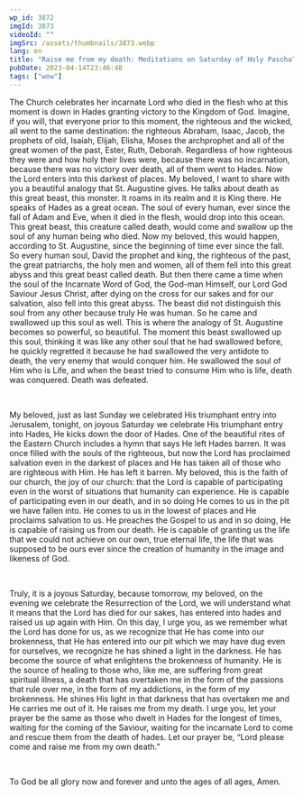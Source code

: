 ```yaml
---
wp_id: 3872
imgId: 3873
videoId: ""
imgSrc: /assets/thumbnails/3873.webp
lang: en
title: "Raise me from my death: Meditations on Saturday of Holy Pascha"
pubDate: 2023-04-14T23:46:48
tags: ["wow"]
---
```


<p>The Church celebrates her incarnate Lord who died in the flesh who at this moment is down in Hades granting victory to the Kingdom of God. Imagine, if you will, that everyone prior to this moment, the righteous and the wicked, all went to the same destination: the righteous Abraham, Isaac, Jacob, the prophets of old, Isaiah, Elijah, Elisha, Moses the archprophet and all of the great women of the past, Ester, Ruth, Deborah. Regardless of how righteous they were and how holy their lives were, because there was no incarnation, because there was no victory over death, all of them went to Hades. Now the Lord enters into this darkest of places. My beloved, I want to share with you a beautiful analogy that St. Augustine gives. He talks about death as this great beast, this monster. It roams in its realm and it is King there. He speaks of Hades as a great ocean. The soul of every human, ever since the fall of Adam and Eve, when it died in the flesh, would drop into this ocean. This great beast, this creature called death, would come and swallow up the soul of any human being who died. Now my beloved, this would happen, according to St. Augustine, since the beginning of time ever since the fall. So every human soul, David the prophet and king, the righteous of the past, the great patriarchs, the holy men and women, all of them fell into this great abyss and this great beast called death. But then there came a time when the soul of the Incarnate Word of God, the God-man Himself, our Lord God Saviour Jesus Christ, after dying on the cross for our sakes and for our salvation, also fell into this great abyss. The beast did not distinguish this soul from any other because truly He was human. So he came and swallowed up this soul as well. This is where the analogy of St. Augustine becomes so powerful, so beautiful. The moment this beast swallowed up this soul, thinking it was like any other soul that he had swallowed before, he quickly regretted it because he had swallowed the very antidote to death, the very enemy that would conquer him. He swallowed the soul of Him who is Life, and when the beast tried to consume Him who is life, death was conquered. Death was defeated.</p>
<p>&nbsp;</p>
<p>My beloved, just as last Sunday we celebrated His triumphant entry into Jerusalem, tonight, on joyous Saturday we celebrate His triumphant entry into Hades, He kicks down the door of Hades. One of the beautiful rites of the Eastern Church includes a hymn that says He left Hades barren. It was once filled with the souls of the righteous, but now the Lord has proclaimed salvation even in the darkest of places and He has taken all of those who are righteous with Him. He has left it barren. My beloved, this is the faith of our church, the joy of our church: that the Lord is capable of participating even in the worst of situations that humanity can experience. He is capable of participating even in our death, and in so doing He comes to us in the pit we have fallen into. He comes to us in the lowest of places and He proclaims salvation to us. He preaches the Gospel to us and in so doing, He is capable of raising us from our death. He is capable of granting us the life that we could not achieve on our own, true eternal life, the life that was supposed to be ours ever since the creation of humanity in the image and likeness of God.</p>
<p>&nbsp;</p>
<p>Truly, it is a joyous Saturday, because tomorrow, my beloved, on the evening we celebrate the Resurrection of the Lord, we will understand what it means that the Lord has died for our sakes, has entered into hades and raised us up again with Him. On this day, I urge you, as we remember what the Lord has done for us, as we recognize that He has come into our brokenness, that He has entered into our pit which we may have dug even for ourselves, we recognize he has shined a light in the darkness. He has become the source of what enlightens the brokenness of humanity. He is the source of healing to those who, like me, are suffering from great spiritual illness, a death that has overtaken me in the form of the passions that rule over me, in the form of my addictions, in the form of my brokenness. He shines His light in that darkness that has overtaken me and He carries me out of it. He raises me from my death. I urge you, let your prayer be the same as those who dwelt in Hades for the longest of times, waiting for the coming of the Saviour, waiting for the incarnate Lord to come and rescue them from the death of hades. Let our prayer be, “Lord please come and raise me from my own death.”</p>
<p>&nbsp;</p>
<p>To God be all glory now and forever and unto the ages of all ages, Amen.</p>
